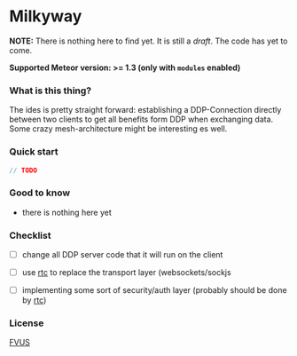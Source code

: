 Milkyway
========

 
__NOTE:__ There is nothing here to find yet. It is still a *draft*.  The code has yet to come.
 
__Supported Meteor version: >= 1.3 (only with `modules` enabled)__
 
 
### What is this thing?

The ides is pretty straight forward: establishing a DDP-Connection directly between two
clients to get all benefits form DDP when exchanging data. Some crazy mesh-architecture 
might be interesting es well.



### Quick start

```javascript
// TODO
```



### Good to know

+   there is nothing here yet



### Checklist

- [ ]   change all DDP server code that it will run on the client
- [ ]   use [rtc](https://github.com/lucendio/meteor_rtc) to replace the transport layer 
        (websockets/sockjs
- [ ]   implementing some sort of security/auth layer (probably should be done by 
        [rtc](https://github.com/lucendio/meteor_rtc))



### License

[FVUS](./LICENSE.md)
